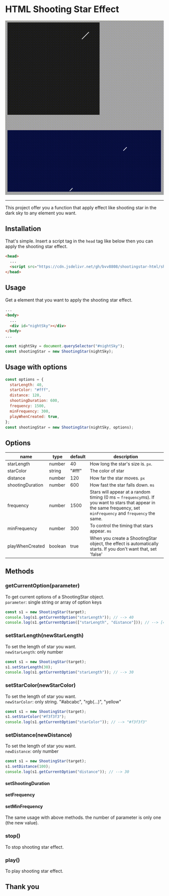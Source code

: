 # HTML Shooting Star Effect

![example](./example.gif)

<hr>
This project offer you a function that apply effect like shooting star in the dark sky to any element you want.

## Installation

That's simple. Insert a script tag in the `head` tag like below then you can apply the shooting star effect.

```html
<head>
  ...
  <script src="https://cdn.jsdelivr.net/gh/bvv8808/shootingstar-html/shootingstar.js"></script>
</head>
```

## Usage

Get a element that you want to apply the shooting star effect.

```html
...
<body>
  ...
  <div id="nightSky"></div>
</body>
...
```

```javascript
const nightSky = document.querySelector("#nightSky");
const shootingStar = new ShootingStar(nightSky);
```

## Usage with options

```javascript
const options = {
  starLength: 40,
  starColor: "#fff",
  distance: 120,
  shootingDuration: 600,
  frequency: 1500,
  minFrequency: 300,
  playWhenCreated: true,
};
const shootingStar = new ShootingStar(nightSky, options);
```

## Options

| name             | type    | default | description                                                                                                                                                       |
| ---------------- | ------- | ------- | ----------------------------------------------------------------------------------------------------------------------------------------------------------------- |
| starLength       | number  | 40      | How long the star's size is. `px`.                                                                                                                                |
| starColor        | string  | "#fff"  | The color of star                                                                                                                                                 |
| distance         | number  | 120     | How far the star moves. `px`                                                                                                                                      |
| shootingDuration | number  | 600     | How fast the star falls down. `ms`                                                                                                                                |
| frequency        | number  | 1500    | Stars will appear at a random timing (0 ms ~ `frequency`ms). If you want to stars that appear in the same frequency, set `minFrequency` and `frequency` the same. |
| minFrequency     | number  | 300     | To control the timing that stars appear. `ms`                                                                                                                     |
| playWhenCreated  | boolean | true    | When you create a ShootingStar object, the effect is automatically starts. If you don't want that, set 'false'                                                    |

## Methods

### getCurrentOption(parameter)

To get current options of a ShootingStar object.  
`parameter`: single string or array of option keys

```javascript
const s1 = new ShootingStar(target);
console.log(s1.getCurrentOption("starLength")); // --> 40
console.log(s1.getCurrentOption(["starLength", "distance"])); // --> [40, 120]
```

### setStarLength(newStarLength)

To set the length of star you want.  
`newStarLength`: only number

```javascript
const s1 = new ShootingStar(target);
s1.setStarLength(30);
console.log(s1.getCurrentOption("starLength")); // --> 30
```

### setStarColor(newStarColor)

To set the length of star you want.  
`newStarColor`: only string. "#abcabc", "rgb(...)", "yellow"

```javascript
const s1 = new ShootingStar(target);
s1.setStarColor("#f3f3f3");
console.log(s1.getCurrentOption("starColor")); // --> "#f3f3f3"
```

### setDistance(newDistance)

To set the length of star you want.  
`newDistance`: only number

```javascript
const s1 = new ShootingStar(target);
s1.setDistance(100);
console.log(s1.getCurrentOption("distance")); // --> 30
```

#### setShootingDuration

#### setFrequency

#### setMinFrequency

The same usage with above methods. the number of parameter is only one (the new value).
<br>

### stop()

To stop shooting star effect.

### play()

To play shooting star effect.

## Thank you
